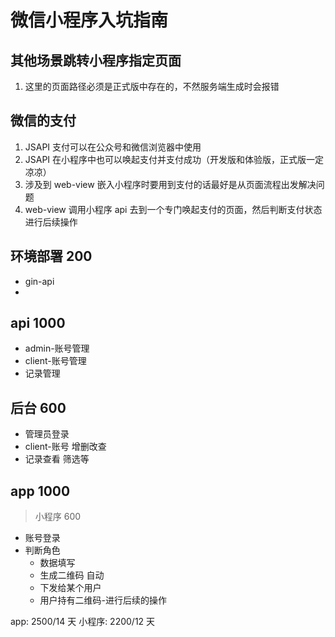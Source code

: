 # 微信小程序入坑指南

## 其他场景跳转小程序指定页面

1. 这里的页面路径必须是正式版中存在的，不然服务端生成时会报错

## 微信的支付

1. JSAPI 支付可以在公众号和微信浏览器中使用
2. JSAPI 在小程序中也可以唤起支付并支付成功（开发版和体验版，正式版一定凉凉）
3. 涉及到 web-view 嵌入小程序时要用到支付的话最好是从页面流程出发解决问题
4. web-view 调用小程序 api 去到一个专门唤起支付的页面，然后判断支付状态进行后续操作

## 环境部署 200

- gin-api
-

## api 1000

- admin-账号管理
- client-账号管理
- 记录管理

## 后台 600

- 管理员登录
- client-账号 增删改查
- 记录查看 筛选等

## app 1000

> 小程序 600

- 账号登录
- 判断角色
  - 数据填写
  - 生成二维码 自动
  - 下发给某个用户
  - 用户持有二维码-进行后续的操作

app: 2500/14 天
小程序: 2200/12 天
